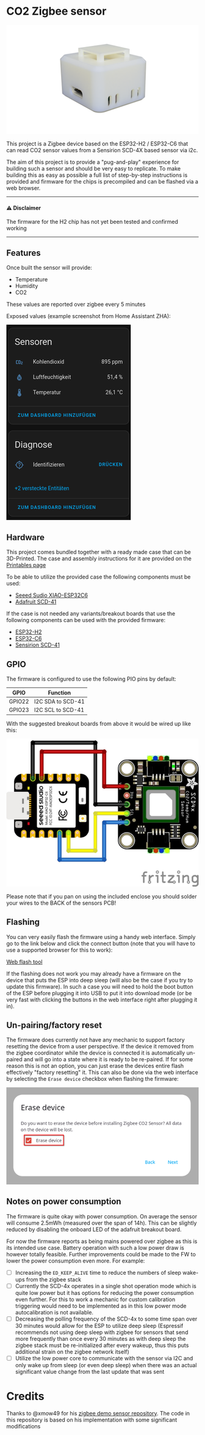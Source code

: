 # CO2 Zigbee sensor

![Render of sensor](images/render.png)

This project is a Zigbee device based on the ESP32-H2 / ESP32-C6 that can read CO2 sensor values from a Sensirion SCD-4X based sensor via i2c.

The aim of this project is to provide a "pug-and-play" experience for building such a sensor and should be very easy to replicate.
To make building this as easy as possible a full list of step-by-step instructions is provided and firmware for the chips is precompiled and can be flashed via a web browser.

---

#### ⚠️ Disclaimer
The firmware for the H2 chip has not yet been tested and confirmed working

---

## Features

Once built the sensor will provide:

- Temperature
- Humidity
- CO2

These values are reported over zigbee every 5 minutes

Exposed values (example screenshot from Home Assistant ZHA):

![Home Assistant UI](images/ha.png)

## Hardware

This project comes bundled together with a ready made case that can be 3D-Printed.
The case and assembly instructions for it are provided on the [Printables page](https://www.printables.com/model/1036769-compact-co2-zigbee-sensor)

To be able to utilize the provided case the following components must be used:
- [Seeed Sudio XIAO-ESP32C6](https://www.seeedstudio.com/Seeed-Studio-XIAO-ESP32C6-p-5884.html)
- [Adafruit SCD-41](https://www.adafruit.com/product/5190)

If the case is not needed any variants/breakout boards that use the following components can be used with the provided firmware:
- [ESP32-H2](https://www.espressif.com/en/products/socs/h2/overview)
- [ESP32-C6](https://www.espressif.com/en/products/socs/c6/overview)
- [Sensirion SCD-41](https://sensirion.com/products/catalog/SCD41)


## GPIO

The firmware is configured to use the following PIO pins by default:

| GPIO   | Function              |
| ------ | --------------------- |
| GPIO22 | I2C SDA to SCD-41     |
| GPIO23 | I2C SCL to SCD-41     |

With the suggested breakout boards from above it would be wired up like this:

![Wiring diagram](images/wire_diagram.png)

Please note that if you pan on using the included enclose you should solder your wires to the BACK of the sensors PCB!

## Flashing

You can very easily flash the firmware using a handy web interface.
Simply go to the link below and click the connect button (note that you will have to use a supported browser for this to work):

[Web flash tool](https://florianl21.github.io/zigbee-co2-sensor/)

If the flashing does not work you may already have a firmware on the device that puts the ESP into deep sleep (will also be the case if you try to update this firmware).
In such a case you will need to hold the boot button of the ESP before plugging it into USB to put it into download mode (or be very fast with clicking the buttons in the web interface right after plugging it in).

## Un-pairing/factory reset

The firmware does currently not have any mechanic to support factory resetting the device from a user perspective.
If the device it removed from the zigbee coordinator while the device is connected it is automatically un-paired and will go into a state where it is ready to be re-paired.
If for some reason this is not an option, you can just erase the devices entire flash effectively "factory resetting" it. This can also be done via the web interface by selecting the `Erase device` checkbox when flashing the firmware:

![Screenshot of erase flash option in the web UI](images/factory_reset.png)

## Notes on power consumption

The firmware is quite okay with power consumption. On average the sensor will consume 2.5mWh (measured over the span of 14h).
This can be slightly reduced by disabling the onboard LED of the adafruit breakout board.

For now the firmware reports as being mains powered over zigbee as this is its intended use case.
Battery operation with such a low power draw is however totally feasible.
Further improvements could be made to the FW to lower the power consumption even more. For example:

- [ ] Increasing the `ED_KEEP_ALIVE` time to reduce the numbers of sleep wake-ups from the zigbee stack
- [ ] Currently the SCD-4x operates in a single shot operation mode which is quite low power but it has options for reducing the power consumption even further. For this to work a mechanic for custom calibration triggering would need to be implemented as in this low power mode autocalibration is not available.
- [ ] Decreasing the polling frequency of the SCD-4x to some time span over 30 minutes would allow for the ESP to utilize deep sleep (Espressif recommends not using deep sleep with zigbee for sensors that send more frequently than once every 30 minutes as with deep sleep the zigbee stack must be re-initialized after every wakeup, thus this puts additional strain on the zigbee network itself)
- [ ] Utilize the low power core to communicate with the sensor via I2C and only wake up from sleep (or even deep sleep) when there was an actual significant value change from the last update that was sent

# Credits

Thanks to @xmow49 for his [zigbee demo sensor repository](https://github.com/xmow49/ESP32H2-Zigbee-Demo).
The code in this repository is based on his implementation with some significant modifications
